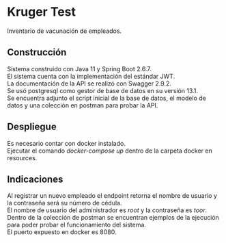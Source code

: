 # Kruger Test

Inventario de vacunación de empleados.

## Construcción

Sistema construido con Java 11 y Spring Boot 2.6.7.  
El sistema cuenta con la implementación del estándar JWT.  
La documentación de la API se realizó con Swagger 2.9.2.  
Se usó postgresql como gestor de base de datos en su versión 13.1.  
Se encuentra adjunto el script inicial de la base de datos, el modelo de datos y una colección en postman para probar la API.

## Despliegue
Es necesario contar con docker instalado.  
Ejecutar el comando *docker-compose up* dentro de la carpeta docker en resources.

## Indicaciones
Al registrar un nuevo empleado el endpoint retorna el nombre de usuario y la contraseña será su número de cédula.  
El nombre de usuario del administrador es *root* y la contraseña es *toor*.  
Dentro de la colección de postman se encuentran ejemplos de la ejecución para poder probar el funcionamiento del sistema.  
El puerto expuesto en docker es 8080.
